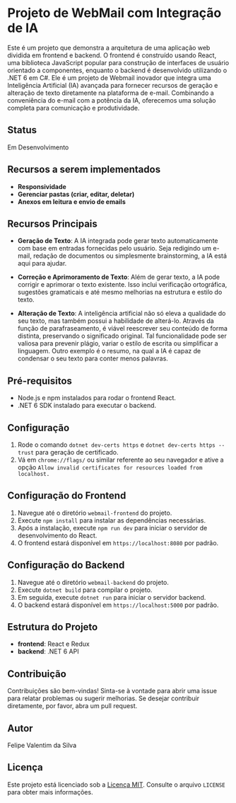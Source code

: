 # Projeto de WebMail com Integração de IA

Este é um projeto que demonstra a arquitetura de uma aplicação web dividida em frontend e backend. O frontend é construído usando React, uma biblioteca JavaScript popular para construção de interfaces de usuário orientado a componentes, enquanto o backend é desenvolvido utilizando o .NET 6 em C#. Ele é um projeto de Webmail inovador que integra uma Inteligência Artificial (IA) avançada para fornecer recursos de geração e alteração de texto diretamente na plataforma de e-mail. Combinando a conveniência do e-mail com a potência da IA, oferecemos uma solução completa para comunicação e produtividade.

## Status

Em Desenvolvimento

## Recursos a serem implementados

- **Responsividade**
- **Gerenciar pastas (criar, editar, deletar)**
- **Anexos em leitura e envio de emails**

## Recursos Principais

- **Geração de Texto**: A IA integrada pode gerar texto automaticamente com base em entradas fornecidas pelo usuário. Seja redigindo um e-mail, redação de documentos ou simplesmente brainstorming, a IA está aqui para ajudar.

- **Correção e Aprimoramento de Texto**: Além de gerar texto, a IA pode corrigir e aprimorar o texto existente. Isso inclui verificação ortográfica, sugestões gramaticais e até mesmo melhorias na estrutura e estilo do texto.

- **Alteração de Texto**: A inteligência artificial não só eleva a qualidade do seu texto, mas também possui a habilidade de alterá-lo. Através da função de parafraseamento, é viável reescrever seu conteúdo de forma distinta, preservando o significado original. Tal funcionalidade pode ser valiosa para prevenir plágio, variar o estilo de escrita ou simplificar a linguagem. Outro exemplo é o resumo, na qual a IA é capaz de condensar o seu texto para conter menos palavras.

## Pré-requisitos

- Node.js e npm instalados para rodar o frontend React.
- .NET 6 SDK instalado para executar o backend.

## Configuração

1. Rode o comando `dotnet dev-certs https` e `dotnet dev-certs https --trust` para geração de certificado.
2. Vá em `chrome://flags/` ou similar referente ao seu navegador e ative a opção `Allow invalid certificates for resources loaded from localhost.`


## Configuração do Frontend

1. Navegue até o diretório `webmail-frontend` do projeto.
2. Execute `npm install` para instalar as dependências necessárias.
3. Após a instalação, execute `npm run dev` para iniciar o servidor de desenvolvimento do React.
4. O frontend estará disponível em `https://localhost:8080` por padrão.

## Configuração do Backend

1. Navegue até o diretório `webmail-backend` do projeto.
2. Execute `dotnet build` para compilar o projeto.
3. Em seguida, execute `dotnet run` para iniciar o servidor backend.
4. O backend estará disponível em `https://localhost:5000` por padrão.

## Estrutura do Projeto

- **frontend**: React e Redux
- **backend**: .NET 6 API

## Contribuição

Contribuições são bem-vindas! Sinta-se à vontade para abrir uma issue para relatar problemas ou sugerir melhorias. Se desejar contribuir diretamente, por favor, abra um pull request.

## Autor

Felipe Valentim da Silva

## Licença

Este projeto está licenciado sob a [Licença MIT](https://opensource.org/licenses/MIT). Consulte o arquivo `LICENSE` para obter mais informações.

